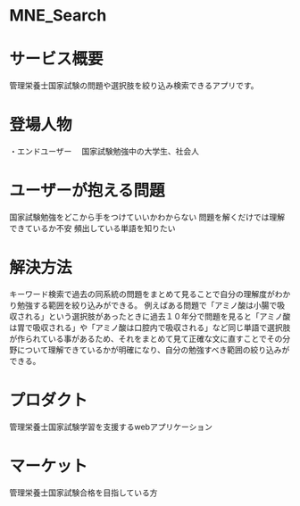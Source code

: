 # MNE_Search

# サービス概要
管理栄養士国家試験の問題や選択肢を絞り込み検索できるアプリです。

# 登場人物
・エンドユーザー
　国家試験勉強中の大学生、社会人
　
# ユーザーが抱える問題
国家試験勉強をどこから手をつけていいかわからない
問題を解くだけでは理解できているか不安
頻出している単語を知りたい

# 解決方法
キーワード検索で過去の同系統の問題をまとめて見ることで自分の理解度がわかり勉強する範囲を絞り込みができる。
例えばある問題で「アミノ酸は小腸で吸収される」という選択肢があったときに過去１０年分で問題を見ると「アミノ酸は胃で吸収される」や「アミノ酸は口腔内で吸収される」など同じ単語で選択肢が作られている事があるため、それをまとめて見て正確な文に直すことでその分野について理解できているかが明確になり、自分の勉強すべき範囲の絞り込みができる。
# プロダクト
管理栄養士国家試験学習を支援するwebアプリケーション

# マーケット
管理栄養士国家試験合格を目指している方
